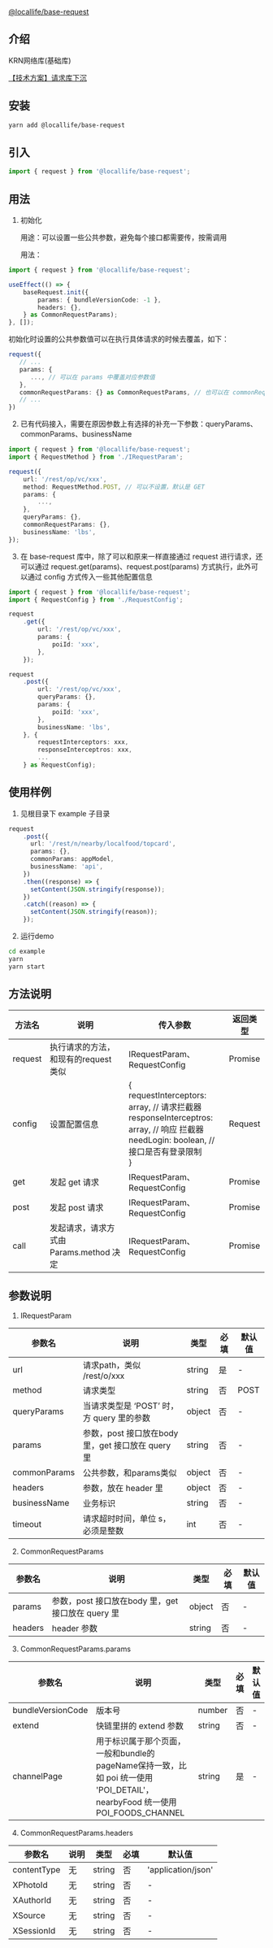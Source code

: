 [@locallife/base-request](https://git.corp.kuaishou.com/localkrn/locallife/base-request)

## 介绍
KRN网络库(基础库)

[【技术方案】请求库下沉](https://docs.corp.kuaishou.com/k/home/VDqa-GtBR9Qc/fcAATKrTxQAnuEkBoJ8ZveWQQ)

## 安装

```sh
yarn add @locallife/base-request
```

## 引入

```typescript
import { request } from '@locallife/base-request';
```

## 用法

1. 初始化

   用途：可以设置一些公共参数，避免每个接口都需要传，按需调用

   用法：

```typescript
import { request } from '@locallife/base-request';

useEffect(() => {
    baseRequest.init({
        params: { bundleVersionCode: -1 },
        headers: {},
    } as CommonRequestParams);
}, []);
```

   初始化时设置的公共参数值可以在执行具体请求的时候去覆盖，如下：

```typescript
request({
   // ...
   params: {
      ..., // 可以在 params 中覆盖对应参数值
   },
   commonRequestParams: {} as CommonRequestParams, // 也可以在 commonRequestParams 中覆盖对应参数值
   // ...
})
```

2. 已有代码接入，需要在原因参数上有选择的补充一下参数：queryParams、commonParams、businessName

```typescript
import { request } from '@locallife/base-request';
import { RequestMethod } from './IRequestParam';

request({
    url: '/rest/op/vc/xxx',
    method: RequestMethod.POST, // 可以不设置，默认是 GET
    params: {
        ...,
    },
    queryParams: {},
    commonRequestParams: {},
    businessName: 'lbs',
});
```

3. 在 base-request 库中，除了可以和原来一样直接通过 request 进行请求，还可以通过 request.get(params)、request.post(params) 方式执行，此外可以通过 config 方式传入一些其他配置信息

```typescript
import { request } from '@locallife/base-request';
import { RequestConfig } from './RequestConfig';

request
    .get({
        url: '/rest/op/vc/xxx',
        params: {
            poiId: 'xxx',
        },
    });

request
    .post({
        url: '/rest/op/vc/xxx',
        queryParams: {},
        params: {
            poiId: 'xxx',
        },
        businessName: 'lbs',
    }, {
        requestInterceptors: xxx,
        responseInterceptros: xxx,
        ...
    } as RequestConfig);
```

## 使用样例

1. 见根目录下 example 子目录

```typescript
request
    .post({
      url: '/rest/n/nearby/localfood/topcard',
      params: {},
      commonParams: appModel,
      businessName: 'api',
    })
    .then((response) => {
      setContent(JSON.stringify(response));
    })
    .catch((reason) => {
      setContent(JSON.stringify(reason));
    });
```

2. 运行demo

```sh
cd example
yarn
yarn start
```

## 方法说明

| 方法名     | 说明                           | 传入参数                                                                                                                                     |返回类型|
|---------|------------------------------|------------------------------------------------------------------------------------------------------------------------------------------| ----------- |
| request | 执行请求的方法，和现有的request 类似       | IRequestParam、RequestConfig                                                                                                                            |Promise|
| config  | 设置配置信息                       | { <br> requestInterceptors: array,  // 请求拦截器 <br>responseInterceptros: array,  // 响应 拦截器 <br>needLogin: boolean, // 接口是否有登录限制 <br>}<br/> |Request|
| get     | 	发起 get 请求                   | 	IRequestParam、RequestConfig	                                                                                                            |Promise|
| post	   | 发起 post 请求	                  | IRequestParam、RequestConfig                                                                                                                            |	Promise|
| call	      | 发起请求，请求方式由 Params.method 决定	 | IRequestParam、RequestConfig                                                                                                                            |	Promise|

## 参数说明

1. IRequestParam

|参数名	| 说明	                                  | 类型	     |必填	|默认值|
| ----------- |--------------------------------------|---------| ----------- | --------- |
|url	| 请求path，类似 /rest/o/xxx	               | string	 |是	|-|
|method	| 请求类型	                                | string	 |否	|POST|
|queryParams| 	当请求类型是 ‘POST’ 时，方 query 里的参数	       | object	 |否	|-|
|params	| 参数，post 接口放在body 里，get 接口放在 query 里	 | string	 |否	|-|
|commonParams| 	公共参数，和params类似	                     | object	 |否	|-|
|headers	| 参数，放在 header 里	                      | object	 |否|	-|
|businessName	| 业务标识	                                | string	 |否	|-|
|timeout	| 请求超时时间，单位 s，必须是整数	                   | int	    |否	|-|

2. CommonRequestParams

|参数名	|说明	|类型	|必填	|默认值|
| ----------- | ----------- | ----------- | ----------- | ----------- |
|params	|参数，post 接口放在body 里，get 接口放在 query 里	|object	|否	|-|
|headers	|header 参数	|string	|否	|-|

3. CommonRequestParams.params

|参数名	|说明	|类型	|必填	|默认值|
| ----------- | ----------- | ----------- | ----------- | ----------- |
|bundleVersionCode|	版本号|	number	|否|	-|
|extend|	快链里拼的 extend 参数|	string|	否	|-|
|channelPage	|用于标识属于那个页面，一般和bundle的 pageName保持一致，比如 poi 统一使用 'POI_DETAIL'，nearbyFood 统一使用 POI_FOODS_CHANNEL	|string	|是	|-|

4. CommonRequestParams.headers

|参数名	|说明	|类型	|必填	|默认值|
| ----------- | ----------- | ----------- | ----------- | ----------- |
|contentType|	无	|string	|否	|'application/json'|
|XPhotoId	|无	|string	|否	|-|
|XAuthorId|	无	|string|	否|	-|
|XSource	|无	|string|	否	|-|
|XSessionId	|无|	string|	否	|-|
